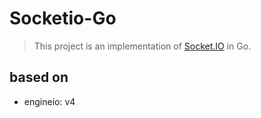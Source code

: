 # Socketio-Go
> This project is an implementation of [Socket.IO](https://github.com/socketio/socket.io) in Go.
## based on
- engineio: v4